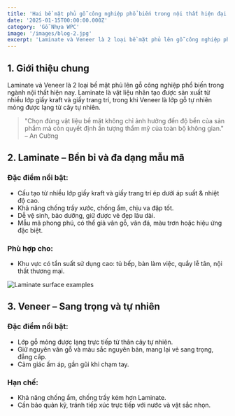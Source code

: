 ```yaml
---
title: 'Hai bề mặt phủ gỗ công nghiệp phổ biến trong nội thất hiện đại'
date: '2025-01-15T00:00:00.000Z'
category: 'Gỗ Nhựa WPC'
image: '/images/blog-2.jpg'
excerpt: 'Laminate và Veneer là 2 loại bề mặt phủ lên gỗ công nghiệp phổ biến trong ngành nội thất hiện nay. Laminate là vật liệu nhân tạo được sản xuất từ nhiều lớp giấy kraft và giấy trang trí, trong khi Veneer là lớp gỗ tự nhiên mỏng được lạng từ cây tự nhiên.'
---
```


## 1. Giới thiệu chung

Laminate và Veneer là 2 loại bề mặt phủ lên gỗ công nghiệp phổ biến trong ngành nội thất hiện nay. Laminate là vật liệu nhân tạo được sản xuất từ nhiều lớp giấy kraft và giấy trang trí, trong khi Veneer là lớp gỗ tự nhiên mỏng được lạng từ cây tự nhiên.

> "Chọn đúng vật liệu bề mặt không chỉ ảnh hưởng đến độ bền của sản phẩm mà còn quyết định ấn tượng thẩm mỹ của toàn bộ không gian." – An Cường

## 2. Laminate – Bền bỉ và đa dạng mẫu mã

### Đặc điểm nổi bật:

- Cấu tạo từ nhiều lớp giấy kraft và giấy trang trí ép dưới áp suất & nhiệt độ cao.
- Khả năng chống trầy xước, chống ẩm, chịu va đập tốt.
- Dễ vệ sinh, bảo dưỡng, giữ được vẻ đẹp lâu dài.
- Mẫu mã phong phú, có thể giả vân gỗ, vân đá, màu trơn hoặc hiệu ứng đặc biệt.

### Phù hợp cho:

- Khu vực có tần suất sử dụng cao: tủ bếp, bàn làm việc, quầy lễ tân, nội thất thương mại.

![Laminate surface examples](/images/content/laminate-examples.jpg)

## 3. Veneer – Sang trọng và tự nhiên

### Đặc điểm nổi bật:

- Lớp gỗ mỏng được lạng trực tiếp từ thân cây tự nhiên.
- Giữ nguyên vân gỗ và màu sắc nguyên bản, mang lại vẻ sang trọng, đẳng cấp.
- Cảm giác ấm áp, gần gũi khi chạm tay.

### Hạn chế:

- Khả năng chống ẩm, chống trầy kém hơn Laminate.
- Cần bảo quản kỹ, tránh tiếp xúc trực tiếp với nước và vật sắc nhọn.
